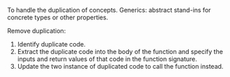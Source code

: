 To handle the duplication of concepts.
Generics: abstract stand-ins for concrete types or other properties.

Remove duplication:
1. Identify duplicate code.
2. Extract the duplicate code into the body of the function and specify the inputs and return values of that code in the function signature.
3. Update the two instance of duplicated code to call the function instead.